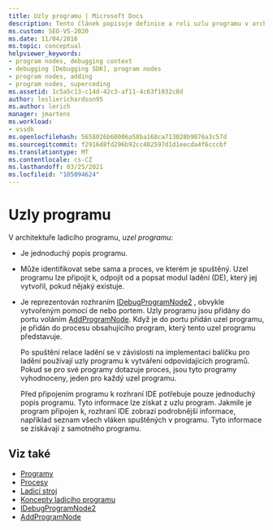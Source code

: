 ```yaml
---
title: Uzly programu | Microsoft Docs
description: Tento článek popisuje definice a roli uzlu programu v architektuře ladicího programu v aplikaci Visual Studio.
ms.custom: SEO-VS-2020
ms.date: 11/04/2016
ms.topic: conceptual
helpviewer_keywords:
- program nodes, debugging context
- debugging [Debugging SDK], program nodes
- program nodes, adding
- program nodes, superceding
ms.assetid: 1c5a5c13-c14d-42c3-af11-4c63f1032c8d
author: leslierichardson95
ms.author: lerich
manager: jmartens
ms.workload:
- vssdk
ms.openlocfilehash: 5658026b60006a58ba168ca713028b9876a3c57d
ms.sourcegitcommit: f2916d8fd296b92cc402597d1d1eecda4f6cccbf
ms.translationtype: MT
ms.contentlocale: cs-CZ
ms.lasthandoff: 03/25/2021
ms.locfileid: "105094624"
---
```

# <a name="program-nodes"></a>Uzly programu
V architektuře ladicího programu, *uzel programu*:

- Je jednoduchý popis programu.

- Může identifikovat sebe sama a proces, ve kterém je spuštěný. Uzel programu lze připojit k, odpojit od a popsat modul ladění (DE), který jej vytvořil, pokud nějaký existuje.

- Je reprezentován rozhraním [IDebugProgramNode2](../../extensibility/debugger/reference/idebugprogramnode2.md) , obvykle vytvořeným pomocí de nebo portem. Uzly programu jsou přidány do portu voláním [AddProgramNode](../../extensibility/debugger/reference/idebugportnotify2-addprogramnode.md). Když je do portu přidán uzel programu, je přidán do procesu obsahujícího program, který tento uzel programu představuje.

  Po spuštění relace ladění se v závislosti na implementaci balíčku pro ladění používají uzly programu k vytváření odpovídajících programů. Pokud se pro své programy dotazuje proces, jsou tyto programy vyhodnoceny, jeden pro každý uzel programu.

  Před připojením programu k rozhraní IDE potřebuje pouze jednoduchý popis programu. Tyto informace lze získat z uzlu program. Jakmile je program připojen k, rozhraní IDE zobrazí podrobnější informace, například seznam všech vláken spuštěných v programu. Tyto informace se získávají z samotného programu.

## <a name="see-also"></a>Viz také
- [Programy](../../extensibility/debugger/programs.md)
- [Procesy](../../extensibility/debugger/processes.md)
- [Ladicí stroj](../../extensibility/debugger/debug-engine.md)
- [Koncepty ladicího programu](../../extensibility/debugger/debugger-concepts.md)
- [IDebugProgramNode2](../../extensibility/debugger/reference/idebugprogramnode2.md)
- [AddProgramNode](../../extensibility/debugger/reference/idebugportnotify2-addprogramnode.md)
